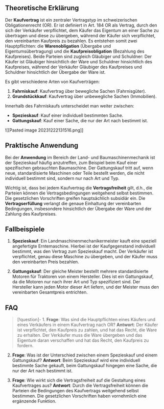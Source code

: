 ## Theoretische Erklärung
Der **Kaufvertrag** ist ein zentraler Vertragstyp im schweizerischen Obligationenrecht (OR). Er ist definiert in Art. 184 OR als Vertrag, durch den sich der Verkäufer verpflichtet, dem Käufer das Eigentum an einer Sache zu übertragen und diese zu übergeben, während der Käufer sich verpflichtet, den vereinbarten Kaufpreis zu bezahlen. Es entstehen somit zwei Hauptpflichten: die **Warenobligation** (Übergabe und Eigentumsübertragung) und die **Kaufpreisobligation** (Bezahlung des Kaufpreises). Beide Parteien sind zugleich Gläubiger und Schuldner: Der Käufer ist Gläubiger hinsichtlich der Ware und Schuldner hinsichtlich des Kaufpreises, während der Verkäufer Gläubiger des Kaufpreises und Schuldner hinsichtlich der Übergabe der Ware ist.

Es gibt verschiedene Arten von Kaufverträgen: 
1. **Fahrniskauf**: Kaufvertrag über bewegliche Sachen (Fahrnisgüter).
2. **Grundstückkauf**: Kaufvertrag über unbewegliche Sachen (Immobilien).

Innerhalb des Fahrniskaufs unterscheidet man weiter zwischen:
- **Spezieskauf**: Kauf einer individuell bestimmten Sache.
- **Gattungskauf**: Kauf einer Sache, die nur der Art nach bestimmt ist.

![[Pasted image 20231222131516.png]]
## Praktische Anwendung
Bei der **Anwendung** im Bereich der Land- und Baumaschinenmechanik ist der Spezieskauf häufig anzutreffen, zum Beispiel beim Kauf einer spezifischen gebrauchten Baumaschine. Der Gattungskauf tritt auf, wenn neue, standardisierte Maschinen oder Teile bestellt werden, die nicht individuell bestimmt sind, sondern nur nach Art und Typ.

Wichtig ist, dass bei jedem Kaufvertrag die **Vertragsfreiheit** gilt, d.h., die Parteien können die Vertragsbedingungen weitgehend selbst bestimmen. Die gesetzlichen Vorschriften greifen hauptsächlich subsidiär ein. Die **Vertragserfüllung** verlangt die genaue Einhaltung der vereinbarten Bedingungen, insbesondere hinsichtlich der Übergabe der Ware und der Zahlung des Kaufpreises.

## Fallbeispiele
1. **Spezieskauf**: Ein Landmaschinenmechanikermeister kauft eine speziell angefertigte Erntemaschine. Hierbei ist der Kaufgegenstand individuell bestimmt, was den Vertrag zum Spezieskauf macht. Der Verkäufer ist verpflichtet, genau diese Maschine zu übergeben, und der Käufer muss den vereinbarten Preis bezahlen.

2. **Gattungskauf**: Der gleiche Meister bestellt mehrere standardisierte Motoren für Traktoren von einem Hersteller. Dies ist ein Gattungskauf, da die Motoren nur nach ihrer Art und Typ spezifiziert sind. Der Hersteller kann jeden Motor dieser Art liefern, und der Meister muss den vereinbarten Gesamtpreis entrichten.

## FAQ
>[!question]- 1. **Frage**: Was sind die Hauptpflichten eines Käufers und eines Verkäufers in einem Kaufvertrag nach OR?
>**Antwort**: Der Käufer ist verpflichtet, den Kaufpreis zu zahlen, und hat das Recht, die Ware zu erhalten. Der Verkäufer muss die Ware übergeben und das Eigentum daran verschaffen und hat das Recht, den Kaufpreis zu fordern.

2. **Frage**: Was ist der Unterschied zwischen einem Spezieskauf und einem Gattungskauf?
   **Antwort**: Beim Spezieskauf wird eine individuell bestimmte Sache gekauft, beim Gattungskauf hingegen eine Sache, die nur der Art nach bestimmt ist.

3. **Frage**: Wie wirkt sich die Vertragsfreiheit auf die Gestaltung eines Kaufvertrages aus?
   **Antwort**: Durch die Vertragsfreiheit können die Parteien die Bedingungen des Kaufvertrags weitgehend selbst bestimmen. Die gesetzlichen Vorschriften haben vornehmlich eine ergänzende Funktion.